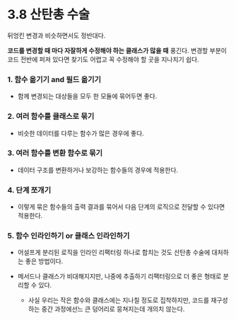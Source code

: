 # 3.8 산탄총 수술

뒤엉킨 변경과 비슷하면서도 정반대다.

**코드를 변경할 때 마다 자잘하게 수정해야 하는 클래스가 많을 때** 풍긴다. 변경할 부분이 코드 전반에 퍼져 있다면 찾기도 어렵고 꼭 수정해야 할 곳을 지나치기 쉽다.

### 1. 함수 옮기기 and 필드 옮기기

- 함께 변경되는 대상들을 모두 한 모듈에 묶어두면 좋다.

### 2. 여러 함수를 클래스로 묶기

- 비슷한 데이터를 다루는 함수가 많은 경우에 좋다.

### 3. 여러 함수를 변환 함수로 묶기

- 데이터 구조를 변환하거나 보강하는 함수들의 경우에 적용한다.

### 4. 단계 쪼개기

- 이렇게 묶은 함수들의 출력 결과를 묶어서 다음 단계의 로직으로 전달할 수 있다면 적용한다.

### 5. 함수 인라인하기 or 클래스 인라인하기

- 어설프게 분리된 로직을 인라인 리팩터링 하나로 합치는 것도 산탄총 수술에 대처하는 좋은 방법이다.

- 메서드나 클래스가 비대해지지만, 나중에 추출하기 리팩터링으로 더 좋은 형태로 분리할 수 있다.
  - 사실 우리는 작은 함수와 클래스에는 지나칠 정도로 집착하지만, 코드를 재구성하는 중간 과정에선느 큰 덩어리로 뭉쳐지는데 개의치 않는다.
